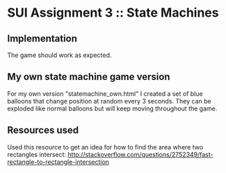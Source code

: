 SUI Assignment 3 :: State Machines
===

## Implementation

The game should work as expected.

## My own state machine game version

For my own version "statemachine_own.html" I created a set of blue balloons that change position at random every 3 seconds. They can be exploded like normal balloons but will keep moving throughout the game.

## Resources used

Used this resource to get an idea for how to find the area where two rectangles intersect:
http://stackoverflow.com/questions/2752349/fast-rectangle-to-rectangle-intersection
